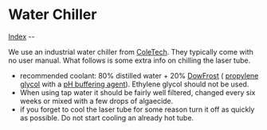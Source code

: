 Water Chiller
==============

[Index](index.md) --

We use an industrial water chiller from [ColeTech](http://www.cncoletech.cn). They typically come with no user manual. What follows is some extra info on chilling the laser tube.

- recommended coolant: 80% distilled water + 20% [DowFrost](http://www.dow.com/heattrans/prod/glycol/dowfrost.htm) ( [propylene glycol](http://en.wikipedia.org/wiki/Propylene_glycol) with a [pH buffering agent](http://en.wikipedia.org/wiki/PH_buffer)). Ethylene glycol should not be used.
- When using tap water it should be fairly well filtered, changed every six weeks or mixed with a few drops of algaecide.
- if you forget to cool the laser tube for some reason turn it off as quickly as possible. Do not start cooling an already hot tube.
